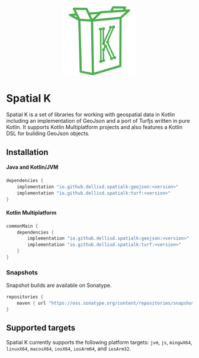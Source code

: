 <p align="center">
    <img width="200" src="images/colour.svg" alt="Spatial K Logo" title="Part of a complete breakfast!">
</p>

# Spatial K

Spatial K is a set of libraries for working with geospatial data in Kotlin including an implementation of GeoJson and 
a port of Turfjs written in pure Kotlin. It supports Kotlin Multiplatform projects and also features a 
Kotlin DSL for building GeoJson objects.

## Installation

#### Java and Kotlin/JVM

```groovy
dependencies {
    implementation "io.github.dellisd.spatialk:geojson:<version>"
    implementation "io.github.dellisd.spatialk:turf:<version>"
}
```

#### Kotlin Multiplatform
```groovy
commonMain {
    dependencies {
        implementation "io.github.dellisd.spatialk:geojson:<version>"
        implementation "io.github.dellisd.spatialk:turf:<version>"
    }
}
```

### Snapshots

Snapshot builds are available on Sonatype.

```groovy
repositories {
    maven { url "https://oss.sonatype.org/content/repositories/snapshots/" }
}
```

## Supported targets

Spatial K currently supports the following platform targets: `jvm`, `js`, `mingwX64`, `linuxX64`, `macosX64`, `iosX64`, `iosArm64`, and `iosArm32`.
